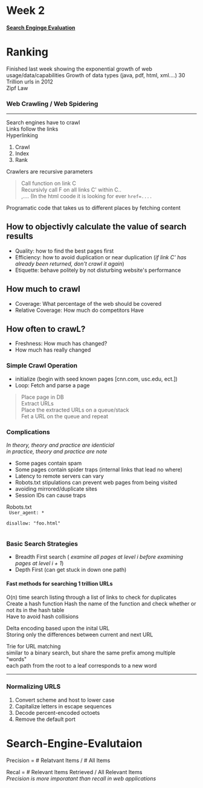 # Week 2
#### [Search Enginge Evaluation](https://github.com/vaughn-arctic/CS572/new/main/ClassNotes#Search-Engine-Evalutaion)

# Ranking

Finished last week showing the exponential growth of web usage/data/capabilities
Growth of data types (java, pdf, html, xml....) 
30 Trillion urls in 2012  
Zipf Law  

### Web Crawling / Web Spidering
---
Search engines have to crawl  
Links follow the links  
Hyperlinking  

1. Crawl
2. Index
3. Rank

Crawlers are recursive parameters 
> Call function on link C  
> Recursivly call F on all links C' within C..  
> ,....
> (In the html coode it is looking for ever
>         <code>href=....</code>



Programatic code that takes us to different places by fetching content

How to objectivly calculate the value of search results  
---
- Quality: how to find the best pages first  
- Efficiency: how to avoid duplication or near duplication  (*if link C' has already been returned, don't crawl it again*)
- Etiquette: behave politely by not disturbing website's performance  

How much to crawl
---
- Coverage: What percentage of the web should be covered  
- Relative Coverage: How much do competitors Have  

How often to crawL?
---
- Freshness: How much has changed?  
- How much has really changed

### Simple Crawl Operation
- initialize (begin with seed known pages [cnn.com, usc.edu, ect.])
- Loop: Fetch and parse a page
> Place page in DB  
> Extract URLs  
> Place the extracted URLs on a queue/stack  
> Fet a URL on the queue and repeat

### Complications
*In theory, theory and practice are identicial  
in practice, theory and practice are note*  

- Some pages contain spam
- Some pages contain spider traps (internal links that lead no where)
- Latency to remote servers can vary
- Robots.txt stipulations can prevent web pages from being visited
- avoiding mirrored/duplicate sites
- Session IDs can cause traps

Robots.txt  
<code> User_agent: *  
disallow: "foo.html"  
</code>

### Basic Search Strategies
- Breadth First search ( *examine all pages at level i before examining pages at level i + 1*)
- Depth First (can get stuck in down one path)

#### Fast methods for searching 1 trillion URLs  
O(n) time search listing through a list of links to check for duplicates  
Create a hash function Hash the name of the function and check whether or not its in the hash table  
Have to avoid hash collisions  

Delta encoding based upon the inital URL  
  Storing only the differences between current and next URL

Trie for URL matching  
similar to a binary search, but share the same prefix among multiple "words"  
each path from the root to a leaf corresponds to a new word  

--- 
### Normalizing URLS 
1. Convert scheme and host to lower case
2. Capitalize letters in escape sequences
3. Decode percent-encoded octoets
4. Remove the default port

# Search-Engine-Evalutaion

Precision = # Relatvant Items / # All Items  

Recal = # Relevant Items Retrieved / All Relevant Items  
*Precision is more imporatant than recall in web applications*  




